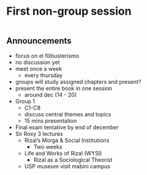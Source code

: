 # First non-group session
```toc
```

## Announcements
- focus on el filibusterismo
- no discussion yet
- meet once a week
	- every thursday
- groups will study assigned chapters and present?
- present the entire book in one session
	- around dec (14 - 20)
 - Group 1
	 - C1-C8
	- discuss central themes and topics
	- 15 mins presentation
- Final exam tentative by end of december
- Sir Roxy 3 lectures
	- Rizal’s Morga & Social Institutions
		- Two weeks 
	- Life and Works of Rizal (WYSI)
		- Rizal as a Sociological Theorist
	- USP museum visit mabini campus